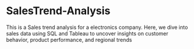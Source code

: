 # SalesTrend-Analysis
This is a Sales trend analysis for a electronics company.  Here, we dive into sales data using SQL and Tableau to uncover insights on customer behavior, product performance, and regional trends
